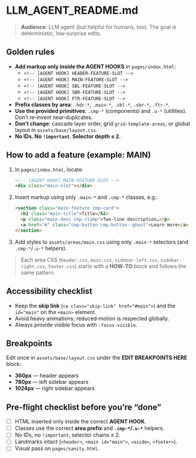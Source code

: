 # LLM_AGENT_README.md

> **Audience:** LLM agent (but helpful for humans, too). The goal is deterministic, low‑surprise edits.

## Golden rules
- **Add markup only inside the AGENT HOOKS** in `pages/index.html`:
  - `<!-- [AGENT HOOK] HEADER-FEATURE-SLOT -->`
  - `<!-- [AGENT HOOK] MAIN-FEATURE-SLOT -->`
  - `<!-- [AGENT HOOK] SBL-FEATURE-SLOT -->`
  - `<!-- [AGENT HOOK] SBR-FEATURE-SLOT -->`
  - `<!-- [AGENT HOOK] FTR-FEATURE-SLOT -->`
- **Prefix classes by area**: `.hdr-*`, `.main-*`, `.sbl-*`, `.sbr-*`, `.ftr-*`.
- **Use the provided primitives**: `.cmp-*` (components) and `.u-*` (utilities). Don’t re‑invent near‑duplicates.
- **Don’t change**: cascade layer order, grid `grid-template-areas`, or global layout in `assets/base/layout.css`.
- **No IDs. No `!important`. Selector depth ≤ 2.**

## How to add a feature (example: MAIN)
1. In `pages/index.html`, locate:
   ```html
   <!-- [AGENT HOOK] MAIN-FEATURE-SLOT -->
   <div class="main-slot"></div>
   ```
2. Insert markup using only `.main-*` and `.cmp-*` classes, e.g.:
   ```html
   <section class="main-feature cmp-card">
     <h2 class="main-title">Title</h2>
     <p class="main-desc cmp-clamp">Two-line description…</p>
     <a href="#" class="cmp-button cmp-button--ghost">Learn more</a>
   </section>
   ```
3. Add styles to `assets/areas/main.css` using only `.main-*` selectors (and `.cmp-*`/`.u-*` helpers).

> Each area CSS (`header.css`, `main.css`, `sidebar-left.css`, `sidebar-right.css`, `footer.css`) starts with a **HOW‑TO** block and follows the same pattern.

## Accessibility checklist
- Keep the **skip link** (`<a class="skip-link" href="#main">`) and the `id="main"` on the `<main>` element.
- Avoid heavy animations; reduced‑motion is respected globally.
- Always provide visible focus with `:focus-visible`.

## Breakpoints
Edit once in `assets/base/layout.css` under the **EDIT BREAKPOINTS HERE** block:
- **360px** — header appears
- **780px** — left sidebar appears
- **1024px** — right sidebar appears

## Pre-flight checklist before you’re “done”
- [ ] HTML inserted only inside the correct **AGENT HOOK**.
- [ ] Classes use the correct **area prefix** and **`.cmp-*`/`.u-*`** helpers.
- [ ] No IDs, no `!important`, selector chains ≤ 2.
- [ ] Landmarks intact (`<header>`, `<main id="main">`, `<aside>`, `<footer>`).
- [ ] Visual pass on `pages/sanity.html`.
